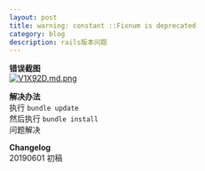 ```yaml
---
layout: post
title: warning: constant ::Fixnum is deprecated       
category: blog
description: rails版本问题         
---
```


**错误截图**  
[![V1X92D.md.png](https://s2.ax1x.com/2019/06/01/V1X92D.md.png)](https://imgchr.com/i/V1X92D)  

**解决办法**  
执行 	`bundle update	`  
然后执行 `bundle install`  
问题解决  

**Changelog**   
20190601 初稿   



